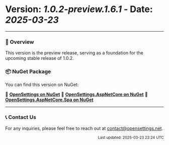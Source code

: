 # Version: *1.0.2-preview.1.6.1* - Date: *2025-03-23*

---

### 🚀 **Overview**
This version is the preview release, serving as a foundation for the upcoming stable release of 1.0.2.

### 📦 **NuGet Package**  
You can find this version on NuGet:  

🔗 **[OpenSettings on NuGet](https://www.nuget.org/packages/OpenSettings/1.0.2-preview.1.6.1)**
🔗 **[OpenSettings.AspNetCore on NuGet](https://www.nuget.org/packages/OpenSettings.AspNetCore/1.0.2-preview.1.6.1)**
🔗 **[OpenSettings.AspNetCore.Spa on NuGet](https://www.nuget.org/packages/OpenSettings.AspNetCore.Spa/1.0.2-preview.1.6.1)**

---

### 📞 **Contact Us**
For any inquiries, please feel free to reach out at [contact@opensettings.net](mailto:contact@opensettings.net).

<p align="right"><small>Last updated: 2025-03-23 22:24 UTC</small></p>